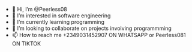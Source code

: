 - 👋 Hi, I’m @Peerless08
- 👀 I’m interested in software engineering
- 🌱 I’m currently learning programming
- 💞️ I’m looking to collaborate on projects involving programmming
- 📫 How to reach me +2349031452907 ON WHATSAPP or Peerless081 ON TIKTOK

<!---
Peerless08/Peerless08 is a ✨ special ✨ repository because its `README.md` (this file) appears on your GitHub profile.
You can click the Preview link to take a look at your changes.
--->
